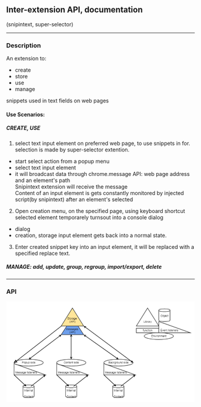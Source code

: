## Inter-extension API, documentation
(snipintext, super-selector)

---

### Description
An extension to: 
- create
- store
- use
- manage  

snippets used in text fields on web pages

#### Use Scenarios: 
##### CREATE, USE

1. select text input element on preferred web page, to use snippets in for.  
selection is made by super-selector extention. 
- start select action from a popup menu
- select text input element 
- it will broadcast data through chrome.message API: web page address and an element's path  
Snipintext extension will receive the message  
Content of an input element is gets constantly monitored by injected script(by snipintext) after an element's selected 

2. Open creation menu, on the specified page, using keyboard shortcut
selected element temporarely turnsout into a console dialog
- dialog
- creation, storage
input element gets back into a normal state.

3. Enter created snippet key into an input element, it will be replaced with a specified replace text.

##### MANAGE: add, update, group, regroup, import/export, delete

---

### API 

![api image](super-selector_documentation.png)
